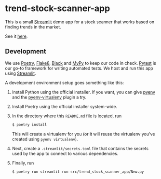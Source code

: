 # trend-stock-scanner-app

This is a small [Streamlit](https://streamlit.io) demo app for a stock
scanner that works based on finding trends in the market.

See it [here](https://stockscan.streamlit.app).

## Development

We use [Poetry](https://python-poetry.org), [Flake8](https://flake8.pycqa.org/en/latest/),
[Black](https://github.com/psf/black) and [MyPy](https://www.mypy-lang.org) to
keep our code in check. [Pytest](https://docs.pytest.org/en/7.3.x/) is our go-to
framework for writing automated tests. We host and run this app using [Streamlit](https://streamlit.io).

A development environment setup goes something like this:

1. Install Python using the official installer. If you want, you
   can give [pyenv](https://github.com/pyenv/pyenv) and the
   [pyenv-virtualenv](https://github.com/pyenv/pyenv-virtualenv) plugin a try.
2. Install Poetry using the official installer system-wide.
3. In the directory where this `README.md` file is located, run

   ```bash 
   $ poetry install
   ```
   
   This will create a virtualenv for you (or it will reuse the virtualenv you've
   created using `pyenv virtualenv`).
4. Next, create a `.streamlit/secrets.toml` file that contains the secrets
   used by the app to connect to various dependencies.
5. Finally, run
   ```bash
   $ poetry run streamlit run src/trend_stock_scanner_app/New.py
   ```
